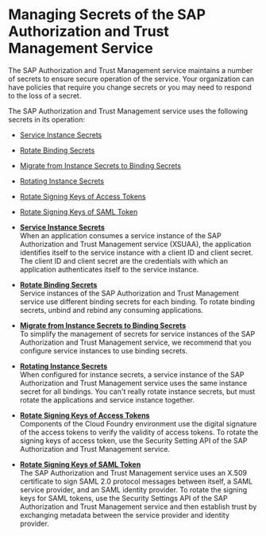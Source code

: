 <!-- loio22f4a5c77be944059776985cf625a30b -->

# Managing Secrets of the SAP Authorization and Trust Management Service

The SAP Authorization and Trust Management service maintains a number of secrets to ensure secure operation of the service. Your organization can have policies that require you change secrets or you may need to respond to the loss of a secret.

The SAP Authorization and Trust Management service uses the following secrets in its operation:

-   [Service Instance Secrets](Service_Instance_Secrets_5578ec4.md)

-   [Rotate Binding Secrets](Rotate_Binding_Secrets_618441b.md)

-   [Migrate from Instance Secrets to Binding Secrets](Migrate_from_Instance_Secrets_to_Binding_Secrets_dcee867.md)

-   [Rotating Instance Secrets](Rotating_Instance_Secrets_8bfbbf5.md)

-   [Rotate Signing Keys of Access Tokens](Rotate_Signing_Keys_of_Access_Tokens_b279adf.md)

-   [Rotate Signing Keys of SAML Token](Rotate_Signing_Keys_of_SAML_Token_052e9b4.md)


-   **[Service Instance Secrets](Service_Instance_Secrets_5578ec4.md "When an application consumes a service instance of the SAP Authorization and Trust
                                    Management service (XSUAA), the
		application identifies itself to the service instance with a client ID and client secret.
		The client ID and client secret are the credentials with which an application authenticates
		itself to the service instance.")**  
When an application consumes a service instance of the SAP Authorization and Trust Management service \(XSUAA\), the application identifies itself to the service instance with a client ID and client secret. The client ID and client secret are the credentials with which an application authenticates itself to the service instance.
-   **[Rotate Binding Secrets](Rotate_Binding_Secrets_618441b.md "Service instances of the SAP Authorization and Trust
                                    Management service use different
		binding secrets for each binding. To rotate binding secrets, unbind and rebind any consuming
		applications.")**  
Service instances of the SAP Authorization and Trust Management service use different binding secrets for each binding. To rotate binding secrets, unbind and rebind any consuming applications.
-   **[Migrate from Instance Secrets to Binding Secrets](Migrate_from_Instance_Secrets_to_Binding_Secrets_dcee867.md "To simplify the management of secrets for service instances of the SAP Authorization and Trust
                                    Management service, we recommend
		that you configure service instances to use binding secrets.")**  
To simplify the management of secrets for service instances of the SAP Authorization and Trust Management service, we recommend that you configure service instances to use binding secrets.
-   **[Rotating Instance Secrets](Rotating_Instance_Secrets_8bfbbf5.md "When configured for instance secrets, a service instance of the SAP Authorization and Trust
                                    Management service uses the same
		instance secret for all bindings. You can't really rotate instance secrets, but must rotate
		the applications and service instance together.")**  
When configured for instance secrets, a service instance of the SAP Authorization and Trust Management service uses the same instance secret for all bindings. You can't really rotate instance secrets, but must rotate the applications and service instance together.
-   **[Rotate Signing Keys of Access Tokens](Rotate_Signing_Keys_of_Access_Tokens_b279adf.md "Components of the Cloud
                                Foundry
		environment use the digital signature of the access tokens to verify the validity of access
		tokens. To rotate the signing keys of access token, use the Security Setting API of the
			SAP Authorization and Trust
                                    Management service.")**  
Components of the Cloud Foundry environment use the digital signature of the access tokens to verify the validity of access tokens. To rotate the signing keys of access token, use the Security Setting API of the SAP Authorization and Trust Management service.
-   **[Rotate Signing Keys of SAML Token](Rotate_Signing_Keys_of_SAML_Token_052e9b4.md "The SAP Authorization and Trust
                                    Management service uses an X.509 certificate to sign SAML 2.0 protocol
		messages between itself, a SAML service provider, and an SAML identity provider. To rotate the signing keys for SAML tokens, use the Security
		Settings API of the SAP Authorization and Trust
                                    Management service and then establish trust by exchanging
		metadata between the service provider and identity provider.")**  
The SAP Authorization and Trust Management service uses an X.509 certificate to sign SAML 2.0 protocol messages between itself, a SAML service provider, and an SAML identity provider. To rotate the signing keys for SAML tokens, use the Security Settings API of the SAP Authorization and Trust Management service and then establish trust by exchanging metadata between the service provider and identity provider.

